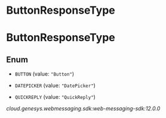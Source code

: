 # ButtonResponseType


# ButtonResponseType

## Enum


* `BUTTON` (value: `"Button"`)

* `DATEPICKER` (value: `"DatePicker"`)

* `QUICKREPLY` (value: `"QuickReply"`)




_cloud.genesys.webmessaging.sdk:web-messaging-sdk:12.0.0_
